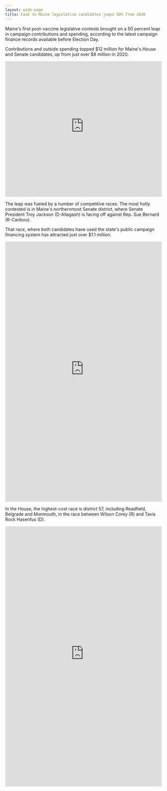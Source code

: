 ```yaml
---
layout: wide-page
title: Cash to Maine legislative candidates jumps 50% from 2020 
---
```

Maine's first post-vaccine legislative contests brought on a 50 percent leap in campaign contributions and spending, according to the latest campaign finance records available before Election Day.

Contributions and outside spending topped $12 million for Maine's House and Senate candidates, up from just over $8 million in 2020.

<div><iframe style="border: none;" src="https://public.tableausoftware.com/views/governors-race-2022/LegislativeSpendingbyYear?:showVizHome=no&amp;:embed=true" width="100%" height="435px"></iframe></div>

The leap was fueled by a number of competitive races. The most hotly contested is in Maine's northernmost Senate district, where Senate President Troy Jackson (D-Allagash) is facing off against Rep. Sue Bernard (R-Caribou). 

That race, where both candidates have used the state's public campaign financing system has attracted just over $1.1 million.

<div><iframe style="border: none;" src="https://public.tableausoftware.com/views/governors-race-2022/SenateMap?:showVizHome=no&amp;:embed=true" width="100%" height="835px"></iframe></div>

In the House, the highest-cost race is district 57, including Readfield, Belgrade and Monmouth, in the race between Wilson Corey (R) and Tavis Rock Hasenfus (D).

<div><iframe style="border: none;" src="https://public.tableausoftware.com/views/governors-race-2022/HouseMap?:showVizHome=no&amp;:embed=true" width="100%" height="835px"></iframe></div>